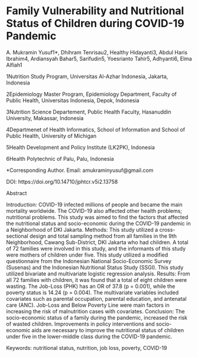 # Family Vulnerability and Nutritional Status of Children during COVID-19 Pandemic
A. Mukramin Yusuf1*, Dhihram Tenrisau2, Healthy Hidayanti3, Abdul Haris Ibrahim4, Ardiansyah Bahar5, Sarifudin5, Yoesrianto Tahir5, Adhyanti6, Elma Alfiah1
<p> 1Nutrition Study Program, Universitas Al-Azhar Indonesia, Jakarta, Indonesia </p>
<p> 2Epidemiology Master Program, Epidemiology Department, Faculty of Public Health, Universitas Indonesia, Depok, Indonesia </p>
<p> 3Nutrition Science Departement, Public Health Faculty, Hasanuddin University, Makassar, Indonesia </p>
<p> 4Departmenet of Health Informatics, School of Information and School of Public Health, University of Michigan </p>
<p> 5Health Development and Policy Institute (LK2PK), Indonesia </p>
<p> 6Health Polytechnic of Palu, Palu, Indonesia </p>
<p> *Corresponding Author. Email: amukraminyusuf@gmail.com </p>
<p> DOI: https://doi.org/10.14710/jphtcr.v5i2.13758 </p>


<p> Abstract </p>
Introduction: COVID-19 infected millions of people and became the main mortality worldwide. The COVID-19 also affected other health problems; nutritional problems. This study was aimed to find the factors that affected the nutritional status and socio-economic during the COVID-19 pandemic in a Neighborhood of DKI Jakarta. 
Methods: This study utilized a cross-sectional design and total sampling method from all families in the 9th Neighborhood, Cawang Sub-District, DKI Jakarta who had children. A total of 72 families were involved in this study, and the informants of this study were mothers of children under five. This study utilized a modified questionnaire from the Indonesian National Socio-Economic Survey (Susenas) and the Indonesian Nutritional Status Study (SSGI). This study utilized bivariate and multivariate logistic regression analysis. 
Results: From all 72 families with children, it was found that a total of eight children were wasting. The Job-Loss (PHK) has an OR of 37.8 (p = 0.001), while the poverty status is 14.24 (p = 0.004). The multivariate variables included covariates such as parental occupation, parental education, and antenatal care (ANC). Job-Loss and Below Poverty Line were main factors in increasing the risk of malnutrition cases with covariates. 
Conclusion: The socio-economic status of a family during the pandemic, increased the risk of wasted children. Improvements in policy interventions and socio-economic aids are necessary to improve the nutritional status of children under five in the lower-middle class during the COVID-19 pandemic.
<p> Keywords: nutritional status, nutrition, job loss, poverty, COVID-19 </p>
